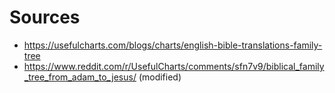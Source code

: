 # Sources
- https://usefulcharts.com/blogs/charts/english-bible-translations-family-tree
- https://www.reddit.com/r/UsefulCharts/comments/sfn7v9/biblical_family_tree_from_adam_to_jesus/ (modified)
